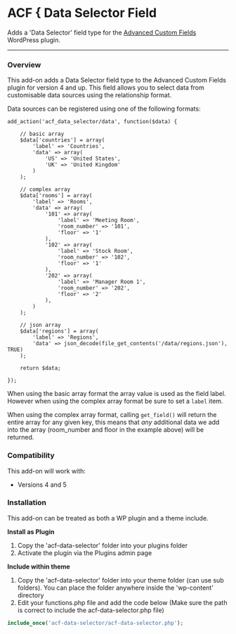 # ACF { Data Selector Field

Adds a 'Data Selector' field type for the [Advanced Custom Fields](http://wordpress.org/extend/plugins/advanced-custom-fields/) WordPress plugin.

-----------------------

### Overview

This add-on adds a Data Selector field type to the Advanced Custom Fields plugin for version 4 and up. This field allows you to select data from customisable data sources using the relationship format.

Data sources can be registered using one of the following formats:

```
add_action('acf_data_selector/data', function($data) {

	// basic array
	$data['countries'] = array(
		'label' => 'Countries',
		'data' => array(
			'US' => 'United States',
			'UK' => 'United Kingdom'
		)
	);

	// complex array
	$data['rooms'] = array(
		'label' => 'Rooms',
		'data' => array(
			'101' => array(
				'label' => 'Meeting Room',
				'room_number' => '101',
				'floor' => '1'
			),
			'102' => array(
				'label' => 'Stock Room',
				'room_number' => '102',
				'floor' => '1'
			),
			'202' => array(
				'label' => 'Manager Room 1',
				'room_number' => '202',
				'floor' => '2'
			),
		)
	);

	// json array
	$data['regions'] = array(
		'label' => 'Regions',
		'data' => json_decode(file_get_contents('/data/regions.json'), TRUE)
	);

	return $data;

});
```

When using the basic array format the array value is used as the field label. However when using the complex array format be sure to set a `label` item.

When using the complex array format, calling `get_field()` will return the entire array for any given key, this means that *any* additional data we add into the array (room_number and floor in the example above) will be returned.

### Compatibility

This add-on will work with:

* Versions 4 and 5


### Installation

This add-on can be treated as both a WP plugin and a theme include.

**Install as Plugin**

1. Copy the 'acf-data-selector' folder into your plugins folder
2. Activate the plugin via the Plugins admin page

**Include within theme**

1.	Copy the 'acf-data-selector' folder into your theme folder (can use sub folders). You can place the folder anywhere inside the 'wp-content' directory
2.	Edit your functions.php file and add the code below (Make sure the path is correct to include the acf-data-selector.php file)

```php
include_once('acf-data-selector/acf-data-selector.php');

```